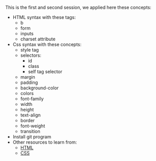 This is the first and second session, we applied here these concepts:
- HTML syntax with these tags:
    - b
    - form
    - inputs
    - charset attribute
- Css syntax with these concepts:
    - style tag
    - selectors:
        - id
        - class
        - self tag selector
    - margin
    - padding
    - background-color
    - colors
    - font-family
    - width
    - height
    - text-align
    - border
    - font-weight
    - transition
- Install git program
- Other resources to learn from:
    - [HTML](https://www.w3schools.com/html/default.asp)
    - [CSS](https://www.w3schools.com/css/default.asp)